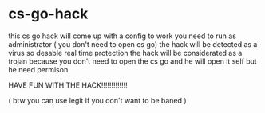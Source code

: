 # cs-go-hack
this cs go hack will come up with a config 
to work you need to run as administrator ( you don't need to open cs go)
the hack will be detected as a virus so desable real time protection
the hack will be considerated as a trojan because you don't need to open the cs go 
and he will open it self but he need permison

HAVE FUN WITH THE HACK!!!!!!!!!!!!!

( btw you can use legit if you don't want to be baned )
